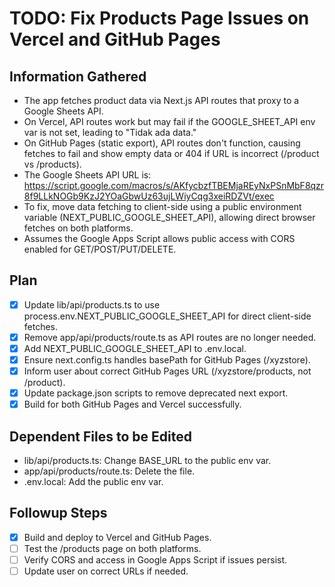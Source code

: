 # TODO: Fix Products Page Issues on Vercel and GitHub Pages

## Information Gathered

- The app fetches product data via Next.js API routes that proxy to a Google Sheets API.
- On Vercel, API routes work but may fail if the GOOGLE_SHEET_API env var is not set, leading to "Tidak ada data."
- On GitHub Pages (static export), API routes don't function, causing fetches to fail and show empty data or 404 if URL is incorrect (/product vs /products).
- The Google Sheets API URL is: https://script.google.com/macros/s/AKfycbzfTBEMjaREyNxPSnMbF8qzr8f9LLkNOGb9KzJ2YOaGbwUz63ujLWiyCqg3xeiRDZVt/exec
- To fix, move data fetching to client-side using a public environment variable (NEXT_PUBLIC_GOOGLE_SHEET_API), allowing direct browser fetches on both platforms.
- Assumes the Google Apps Script allows public access with CORS enabled for GET/POST/PUT/DELETE.

## Plan

- [x] Update lib/api/products.ts to use process.env.NEXT_PUBLIC_GOOGLE_SHEET_API for direct client-side fetches.
- [x] Remove app/api/products/route.ts as API routes are no longer needed.
- [x] Add NEXT_PUBLIC_GOOGLE_SHEET_API to .env.local.
- [x] Ensure next.config.ts handles basePath for GitHub Pages (/xyzstore).
- [x] Inform user about correct GitHub Pages URL (/xyzstore/products, not /product).
- [x] Update package.json scripts to remove deprecated next export.
- [x] Build for both GitHub Pages and Vercel successfully.

## Dependent Files to be Edited

- lib/api/products.ts: Change BASE_URL to the public env var.
- app/api/products/route.ts: Delete the file.
- .env.local: Add the public env var.

## Followup Steps

- [x] Build and deploy to Vercel and GitHub Pages.
- [ ] Test the /products page on both platforms.
- [ ] Verify CORS and access in Google Apps Script if issues persist.
- [ ] Update user on correct URLs if needed.
